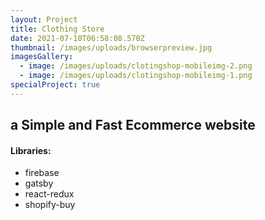 ```yaml
---
layout: Project
title: Clothing Store
date: 2021-07-10T06:58:08.570Z
thumbnail: /images/uploads/browserpreview.jpg
imagesGallery:
  - image: /images/uploads/clotingshop-mobileimg-2.png
  - image: /images/uploads/clotingshop-mobileimg-1.png
specialProject: true
---
```

## a Simple and Fast Ecommerce website

#### Libraries:
- firebase
- gatsby
- react-redux
- shopify-buy